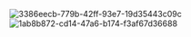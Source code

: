 ![3386eecb-779b-42ff-93e7-19d35443c09c](https://github.com/user-attachments/assets/a7d2de0f-e740-4153-843c-56ae91e49de7)
![1ab8b872-cd14-47a6-b174-f3af67d36688](https://github.com/user-attachments/assets/ce9cd9fd-72f0-42a7-b085-eb2995a9085a)
